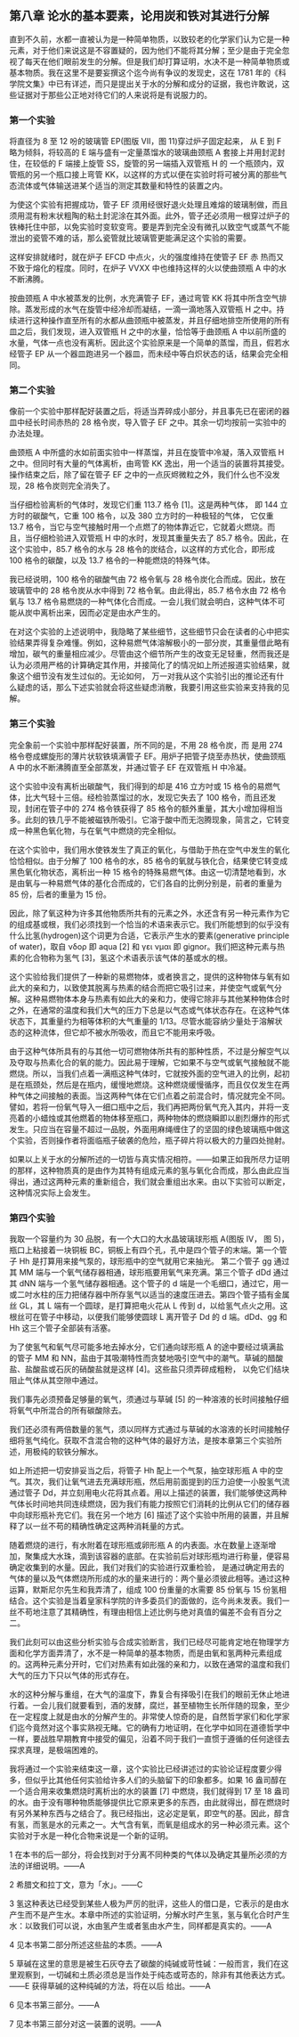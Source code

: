 ## 第八章 论水的基本要素，论用炭和铁对其进行分解

直到不久前，水都一直被认为是一种简单物质，以致较老的化学家们认为它是一种元素，对于他们来说这是不容置疑的，因为他们不能将其分解；至少是由于完全忽视了每天在他们眼前发生的分解。但是我们却打算证明，水决不是一种简单物质或基本物质。我在这里不是要妄撰这个迄今尚有争议的发现史，这在 1781 年的《科学院文集》中已有详述，而只是提出关于水的分解和成分的证据，我也许敢说，这些证据对于那些公正地对待它们的人来说将是有说服力的。

### 第一个实验

将直径为 8 至 12 吩的玻璃管 EP(图版 VII，图 11)穿过炉子固定起来， 从 E 到 F 略为倾斜，将较高的 E 端与盛有一定量蒸馏水的玻璃曲颈瓶 A 套接上并用封泥封住，在较低的 F 端接上旋管 SS，旋管的另一端插入双管瓶 H 的 一个瓶颈内，双管瓶的另一个瓶口接上弯管 KK，以这样的方式以便在实验时将可被分离的那些气态流体或气体输送进某个适当的测定其数量和特性的装置之内。

为使这个实验有把握成功，管子 EF 须用经很好退火处理且难熔的玻璃制做，而且须用混有粉末状粗陶的粘土封泥涂在其外面。此外，管子还必须用一根穿过炉子的铁棒托住中部，以免实验时变软变弯。要是弄到完全没有微孔以致空气或蒸气不能泄出的瓷管不难的话，那么瓷管就比玻璃管更能满足这个实验的需要。

这样安排就绪时，就在炉子 EFCD 中点火，火的强度维持在使管子 EF 赤 热而又不致于熔化的程度。同时，在炉子 VVXX 中也维持这样的火以使曲颈瓶 A 中的水不断沸腾。

按曲颈瓶 A 中水被蒸发的比例，水充满管子 EF，通过弯管 KK 将其中所含空气排除。蒸发形成的水气在旋管中经冷却而凝结，一滴一滴地落入双管瓶 H 之中。持续进行这种操作直至所有的水都从曲颈瓶中被蒸发，并且仔细地排空所使用的所有皿之后，我们发现，进入双管瓶 H 之中的水量，恰恰等于曲颈瓶 A 中以前所盛的水量，气体一点也没有离析。因此这个实验原来是一个简单的蒸馏，而且，假若水经管子 EP 从一个器皿跑进另一个器皿，而未经中等白炽状态的话，结果会完全相同。

### 第二个实验

像前一个实验中那样配好装置之后，将适当弄碎成小部分，并且事先已在密闭的器皿中经长时间赤热的 28 格令炭，导入管子 EF 之中。其余一切均按前一实验中的办法处理。

曲颈瓶 A 中所盛的水如前面实验中一样蒸馏，并且在旋管中冷凝，落入双管瓶 H 之中。但同时有大量的气体离析，由弯管 KK 逸出，用一个适当的装置将其接受。操作结束之后，除了留在管子 EF 之中的一点灰烬微粒之外，我们什么也不没发现，28 格令炭则完全消失了。

当仔细检验离析的气体时，发现它们重 113.7 格令 [1]。这是两种气体， 即 144 立方时的碳酸气，它重 100 格令，以及 380 立方时的一种极轻的气体， 它仅重 13.7 格令，当它与空气接触时用一个点燃了的物体靠近它，它就着火燃烧。而且，当仔细检验进入双管瓶 H 中的水时，发现其重量失去了 85.7 格令。因此，在这个实验中，85.7 格令的水与 28 格令的炭结合，以这样的方式化合，即形成 100 格令的碳酸，以及 13.7 格令的一种能燃烧的特殊气体。

我已经说明，100 格令的碳酸气由 72 格令氧与 28 格令炭化合而成。因此，放在玻璃管中的 28 格令炭从水中得到 72 格令氧。由此得出，85.7 格令水由 72 格令氧与 13.7 格令易燃烧的一种气体化合而成。一会儿我们就会明白，这种气体不可能从炭中离析出来，因而必定是由水产生的。

在对这个实验的上述说明中，我隐略了某些细节，这些细节只会在读者的心中把实验结果弄得复杂难懂。例如，这种易燃气体溶解极小的一部分炭，其重量借此略有增加，碳气的重量相应减少。尽管由这个细节所产生的改变无足轻重，然而我还是认为必须用严格的计算确定其作用，并接简化了的情况如上所述报道实验结果，就象这个细节没有发生过似的。无论如何， 万一对我从这个实验引出的推论还有什么疑虑的话，那么下述实验就会将这些疑虑消散，我要引用这些实验来支持我的见解。

### 第三个实验

完全象前一个实验中那样配好装置，所不同的是，不用 28 格令炭，而 是用 274 格令卷成螺旋形的薄片状软铁填满管子 EF。用炉子把管子烧至赤热状，使曲颈瓶 A 中的水不断沸腾直至全部蒸发，并通过管子 EF 在双管瓶 H 中冷凝。

这个实验中没有离析出碳酸气，我们得到的却是 416 立方吋或 15 格令的易燃气体，比大气轻十三倍。经检验蒸馏过的水，发现它失去了 100 格令，而且还发现，封闭在管子中的 274 格令铁获得了 85 格令的额外重量，其大小增加得相当多。此刻的铁几乎不能被磁铁所吸引。它溶于酸中而无泡腾现象，简言之，它转变成一种黑色氧化物，与在氧气中燃烧的完全相似。

在这个实验中，我们用水使铁发生了真正的氧化，与借助于热在空气中发生的氧化恰恰相似。由于分解了 100 格令的水，85 格令的氧就与铁化合，结果使它转变成黑色氧化物状态，离析出一种 15 格令的特殊易燃气体。由这一切清楚地看到，水是由氧与一种易燃气体的基化合而成的，它们各自的比例分别是，前者的重量为 85 份，后者的重量为 15 份。

因此，除了氧这种为许多其他物质所共有的元素之外，水还含有另一种元素作为它的组成基或根，我们必须找到一个恰当的术语来表示它。我们所能想到的似乎没有什么比氢(hydrogen)这个词更为合适，它表示产生水的要素(generative principle of water)，取自 νδορ 即 aqua [2] 和 γει νμαι 即 gignor。我们把这种元素与热素的化合物称为氢气 [3]，氢这个术语表示该气体的基或水的根。

这个实验给我们提供了一种新的易燃物体，或者换言之，提供的这种物体与氧有如此大的亲和力，以致使其脱离与热素的结合而把它吸引过来，并使空气或氧气分解。这种易燃物体本身与热素有如此大的亲和力，使得它除非与其他某种物体合时之外，在通常的温度和我们大气的压力下总是以气态或气体状态存在。在这种气体状态下，其重量约为相等体积的大气重量的 1/13。尽管水能容纳少量处于溶解状态的这种流体，但它却不被水所吸收，而且它不能用来呼吸。

由于这种气体所具有的与其他一切可燃物体所共有的那种性质，不过是分解空气以及夺取与热素化合的氧的能力。因此易于理解，它如果不与空气或氧气接触就不能燃烧。所以，当我们点着一满瓶这种气体时，它就按外面的空气进入的比例，起初是在瓶颈处，然后是在瓶内，缓慢地燃烧。这种燃烧缓慢循序，而且仅仅发生在两种气体之间接触的表面。当这两种气体在它们点着之前混合时，情况就完全不同。譬如，若将一份氧气导入一细口瓶中之后，我们再把两份氧气充入其内，并将一支亮着的小蜡烛或其他燃着的物体移至瓶口，两种物体的燃烧瞬即以剧烈爆炸的形式发生。只应当在容量不超过一品脱，外面用麻绳缠住了的坚固的绿色玻璃瓶中做这个实验，否则操作者将面临瓶子破袭的危险，瓶子碎片将以极大的力量四处抛射。

如果以上关于水的分解所述的一切皆与真实情况相符。——如果正如我所尽力证明的那样，这种物质真的是由作为其特有组成元素的氢与氧化合而成，那么由此应当得出，通过这两种元素的重新组合，我们就会重组出水来。由以下实验可以断定，这种情况实际上会发生。

### 第四个实验

我取一个容量约为 30 品脱，有一个大口的大水晶玻璃球形瓶 A(图版 IV， 图 5)，瓶口上粘接着一块铜板 BC，铜板上有四个孔，孔中是四个管子的末端。第一个管子 Hh 是打算用来接气泵的，球形瓶中的空气就用它来抽光。 第二个管子 gg 通过其 MM 端与一个氧气储存器相通，球形瓶要用氧气来充满。第三个管子 dDd 通过其 dNN 端与一个氢气储存器相通。这个管子的 d 端是一个毛细口，通过它，用一或二吋水柱的压力把储存器中所存氢气以适当的速度压进去。第四个管子插有金属丝 GL，其 L 端有一个圆球，是打算把电火花从 L 传到 d，以给氢气点火之用。这根丝可在管子中移动，以便我们能够使圆球 L 离开管子 Dd 的 d 端。dDd、gg 和 Hh 这三个管子全部装有活塞。

为了使氢气和氧气尽可能多地去掉水分，它们通向球形瓶 A 的途中要经过填满盐的管子 MM 和 NN，盐由于其吸潮特性而贪婪地吸引空气中的潮气。草碱的醋酸盐、盐酸盐或石灰的硝酸盐就是这样 [4]。这些盐只须弄碎成粗粉， 以免它们结块阻止气体从其空隙中通过。

我们事先必须预备足够量的氧气，须通过与草碱 [5] 的一种溶液的长时间接触仔细将氧气中所混合的所有碳酸除去。

我们还必须有两倍数量的氢气，须以同样方式通过与草碱的水溶液的长时间接触仔细将氢气纯化。获取不含混合物的这种气体的最好方法，是按本章第三个实验所述，用极纯的软铁分解水。

如上所述把一切安排妥当之后，将管子 Hh 配上一个气泵，抽空球形瓶 A 中的空气。其次，我们让氧气进去充满球形瓶，然后用前面提到的压力迫使一小股氢气流通过管子 Dd，并立刻用电火花将其点着。用以上描述的装置，我们能够使这两种气体长时间地共同连续燃烧，因为我们有能力按照它们消耗的比例从它们的储存器中向球形瓶补充它们。我在另一个地方 [6] 描述了这个实验中所用的装置，并且解释了以一丝不苟的精确性确定这两种消耗量的方式。

随着燃烧的进行，有水附着在球形瓶或卵形瓶 A 的内表面。水在数量上逐渐增加，聚集成大水珠，滴到该容器的底部。在实验前后对球形瓶均进行称量，便容易确定收集到的水量。因此，我们对我们的实验进行双重检验， 是通过确定用去的气体的量以及气体燃烧所形成的水的量来进行的：两个量必须彼此相等。通过这种运算，默斯尼尔先生和我弄清了，组成 100 份重量的水需要 85 份氧与 15 份氢相结合。这个实验是当着皇家科学院的许多委员们的面做的，迄今尚未发表。我们一丝不苟地注意了其精确性，有理由相信上述比例与绝对真值的偏差不会有百分之二。

我们此刻可以由这些分析实验与合成实验断言，我们已经尽可能肯定地在物理学方面和化学方面弄清了，水不是一种简单的基本物质，而是由氧和氢两种元素组成的。这两种元素分开时，它们对热素有如此强的亲和力，以致在通常的温度和我们大气的压力下只以气体的形式存在。

水的这种分解与重组，在大气的温度下，靠复合有择吸引在我们的眼前无休止地进行着。一会儿我们就要看到，酒的发酵，腐烂，甚至植物生长所伴随的现象，至少在一定程度上就是由水的分解产生的。非常使人惊奇的是，自然哲学家们和化学家们迄今竟然对这个事实熟视无睹。它的确有力地证明，在化学中如同在道德哲学中一样，要战胜早期教育中接受的偏见，沿着不同于我们一直惯于遵循的任何途径去探求真理，是极端困难的。

我将通过一个实验来结束这一章，这个实验比已经讲述过的实验论证程度要少得多，但似乎比其他任何实验给许多人们的头脑留下的印象都多。如果 16 盎司醇在一个适合用来收集燃烧时离析出的水的装置 [7] 中燃烧，我们就得到 17 至 18 盎司的水。由于没有哪种物质能够提供比它原来更多的东西，由此就得出，醇在燃烧时有另外某种东西与之结合了。我已经指出，这必定是氧，即空气的基。因此，醇含有氢，而氢是水的元素之一。大气含有氧，而氧是组成水的另一种必须元素。这个实验对于水是一种化合物来说是一个新的证明。

1 在本书的后一部分，将会找到对于分离不同种类的气体以及确定其量所必须的方法的详细说明。——A

2 希腊文和拉丁文，意为「水」。——C

3 氢这种表达已经受到某些人极为严厉的批评，这些人的借口是，它表示的是由水产生而不是产生水。本章中所述的实验证明，分解水时产生氢，氢与氧化合时产生水：以致我们可以说，水由氢产生或者氢由水产生，同样都是真实的。——A

4 见本书第二部分所述这些盐的本质。——A

5 草碱在这里的意思是被生石灰夺去了碳酸的纯碱或苛性碱：一般而言，我们在这里观察到，一切碱和土质必须总是当作处于纯态或苛态的，除非有其他表达方式。——E 获得草碱的这种纯碱的方法，将在以后 给出。——A

6 见本书第三部分。——A

7 见本书第三部分对这一装置的说明。——A
